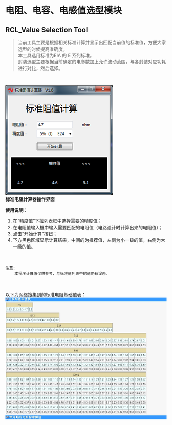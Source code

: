 # 电阻、电容、电感值选型模块
## RCL_Value Selection Tool

>当前工具主要是根据相关标准计算并显示出匹配当前值的标准值，方便大家选型的时候提高准确度。<br />本工具选用标准为EIA 的 E 系列标准。<br />封装选型主要根据当前确定的电参数加上允许波动范围，与各封装对应功耗进行对比，然后选择。
<br />

![计算器界面](image/EIA_SRV_IMAGE.png)<br />
**标准电阻计算器操作界面**<br />

**使用说明：**<br />

1. 在“精度值”下拉列表框中选择需要的精度值；
2. 在电阻值输入框中输入需要匹配的电阻值（电路设计时计算出来的电阻值）；
3. 点击“开始计算”按钮；
4. 下方黑色区域显示计算结果，中间的为推荐值，左侧为小一级的值，右侧为大一级的值。
<br /><br /><br />

```
注意:
    本程序计算值仅供参考，与标准值列表中的值仍有误差。
```

<br /><br />
以下为网络搜集到的标准电阻基础值表：<br />
![标准电阻基础值表](image/E_BasicValue.jpg)<br />
